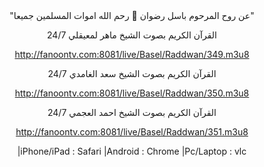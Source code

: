 <center>
"عن روح المرحوم باسل رضوان 🖤 رحم الله اموات المسلمين جميعا"

القرآن الكريم بصوت الشيخ ماهر لمعيقلي 24/7

‏http://fanoontv.com:8081/live/Basel/Raddwan/349.m3u8

القرآن الكريم بصوت الشيخ سعد الغامدي 24/7

‏http://fanoontv.com:8081/live/Basel/Raddwan/350.m3u8

القرآن الكريم بصوت الشيخ احمد العجمي 24/7

‏http://fanoontv.com:8081/live/Basel/Raddwan/351.m3u8

‏|iPhone/iPad : Safari |Android : Chrome |Pc/Laptop : vlc
</center>
